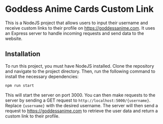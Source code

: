 # Goddess Anime Cards Custom Link

This is a NodeJS project that allows users to input their username and receive custom links to their profile on https://goddessanime.com. It uses an Express server to handle incoming requests and send data to the website.

## Installation

To run this project, you must have NodeJS installed. Clone the repository and navigate to the project directory. Then, run the following command to install the necessary dependencies:

```bash 
npm run start
```


This will start the server on port 3000. You can then make requests to the server by sending a GET request to `http://localhost:5000/{username}`. Replace `{username}` with the desired username. The server will then send a request to https://goddessanime.com to retrieve the user data and return a custom link to their profile.
